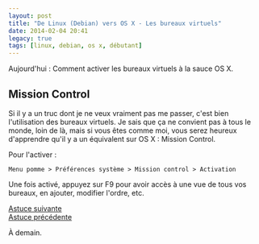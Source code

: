 ```yaml
---
layout: post
title: "De Linux (Debian) vers OS X - Les bureaux virtuels"
date: 2014-02-04 20:41
legacy: true
tags: [linux, debian, os x, débutant]
---
```





Aujourd'hui : Comment activer les bureaux virtuels à la sauce OS X.

<!-- more -->

Mission Control
----------------------------------------------------

Si il y a un truc dont je ne veux vraiment pas me passer, c'est bien
l'utilisation des bureaux virtuels. Je sais que ça ne convient pas
à tous le monde, loin de là, mais si vous êtes comme moi, vous serez
heureux d'apprendre qu'il y a un équivalent sur OS X : Mission Control.

Pour l'activer :

    Menu pomme > Préférences système > Mission control > Activation

Une fois activé, appuyez sur F9 pour avoir accès à une vue de tous
vos bureaux, en ajouter, modifier l'ordre, etc.

[Astuce suivante](/blog/2014/02/05/de-linux-debian-vers-os-x-raccourcis-clavier-pour-changer-de-bureau/)    
[Astuce précédente](/blog/2014/01/31/de-linux-debian-vers-os-x-naviguer-dans-lexplorateur/)



À demain.


